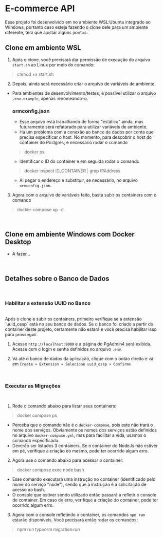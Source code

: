 # E-commerce API

Esse projeto foi desenvolvido em no ambiente WSL:Ubuntu integrado ao Windows, portanto caso esteja fazendo o clone dele para um ambiente diferente, terá que ajustar alguns pontos.

## Clone em ambiente WSL

1. Após o clone, você precisará dar permissão de execução do arquivo `start.sh` ao Linux por meio do comando:

> chmod +x start.sh

2. Depois, ainda será necessário criar o arquivo de variáveis de ambiente.

 - Para ambientes de desenvolvimento/testes, é possível utilizar o arquivo `.env.example`, apenas renomeando-o.

    ### ormconfig.json

   - Esse arquivo está trabalhando de forma "estática" ainda, mas futuramente será refatorado para utilizar variáveis de ambiente.
   - Há um problema com a conexão ao banco de dados por conta que precisa especificar o host. No momento, para descobrir o host do container do Postgres, é necessário rodar o comando

   > docker ps

   - Identificar o ID do container e em seguida rodar o comando

   > docker inspect ID_CONTAINER | grep IPAddress

   - Ai pegar o endereço e substituir, se necessário, no arquivo `ormconfig.json`.

3. Agora com o arquivo de variáveis feito, basta subir os containers com o comando

> docker-compose up -d

<br>

## Clone em ambiente Windows com Docker Desktop

 - A fazer...

<br>

## Detalhes sobre o Banco de Dados
<br>

### Habilitar a extensão UUID no Banco
<br>
Após o clone e subir os containers, primeiro verifique se a extensão `uuid_ossp` está no seu banco de dados. Se o banco foi criado a partir do container deste projeto, certamente não estará e você precisa habilitar isso para prosseguir.

1. Acesse `http://localhost:9000` e a página do PgAdmin4 será exibida. Acesse com o login e senha definidos no arquivo `.env`.

2. Vá até o banco de dados da aplicação, clique com o botão direito e vá em `Create » Extension » Selecione uuid_ossp » Confirme`

<br>

### Executar as Migrações
<br>

1. Rode o comando abaixo para listar seus containers:

> docker compose ps

- Perceba que o comando não é o `docker-compose`, pois este não trará o nome dos serviços. Obviamente os nomes dos serviços estão definidos no arquivo `docker-compose.yml`, mas para facilitar a vida, usamos o comando especificado.
- Deverão ser listados 3 containers. Se o container do NodeJs não estiver em pé, verifique a criação do mesmo, pode ter ocorrido algum erro.

2. Agora use o comando abaixo para acessar o container:

> docker compose exec node bash

- Esse comando executará uma instrução no container (identificado pelo nome do serviço "node"), sendo que a instrução é a solicitação de acesso ao bash.
- O console que estiver sendo utilizado então passará a refletir o console do container. Em caso de erro, verifique a criação do container, pode ter ocorrido algum erro.

3. Agora com o console refletindo o container, os comandos `npm run` estarão disponíveis. Você precisará então rodar os comandos:

> npm run typeorm migration:run